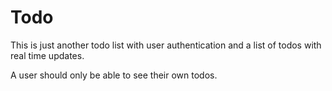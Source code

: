 # Todo

This is just another todo list with user authentication and a list of todos with real time updates.

A user should only be able to see their own todos.
